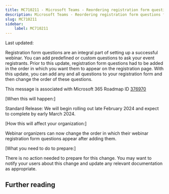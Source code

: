 ```yaml
---
title: MC710211 - Microsoft Teams - Reordering registration form questions for webinars
description: Microsoft Teams - Reordering registration form questions for webinars
slug: MC710211
sidebar:
    label: MC710211
---
```



Last updated: 

<p>Registration form questions are an integral part of setting up a successful webinar. You can add predefined or custom questions to ask your event registrants. Prior to this update, registration form questions had to be added in the order in which you want them to appear on the registration page. With this update, you can add any and all questions to your registration form and then change the order of these questions.&nbsp;<br></p><p>This message is associated with Microsoft 365 Roadmap ID <a href="https://www.microsoft.com/microsoft-365/roadmap?filters=&amp;searchterms=376970" target="_blank">376970</a></p><p>[When this will happen:]</p><p>Standard Release: We will begin rolling out late February 2024 and expect to complete by early March 2024.</p><p>[How this will affect your organization:]</p><p>Webinar organizers can now change the order in which their webinar registration form questions appear after adding them.&nbsp;</p><p>[What you need to do to prepare:]</p><p>There is no action needed to prepare for this change. You may want to notify your users about this change and update any relevant documentation as appropriate.</p>

## Further reading
